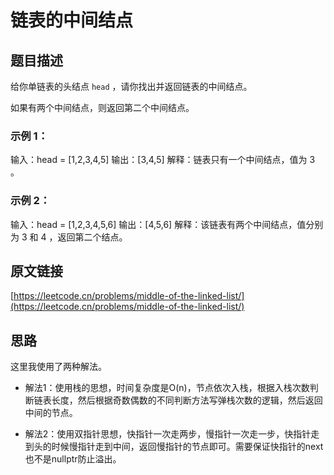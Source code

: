 # 链表的中间结点

## 题目描述

给你单链表的头结点 `head` ，请你找出并返回链表的中间结点。

如果有两个中间结点，则返回第二个中间结点。

### 示例 1：

输入：head = [1,2,3,4,5]
输出：[3,4,5]
解释：链表只有一个中间结点，值为 3 。

### 示例 2：

输入：head = [1,2,3,4,5,6]
输出：[4,5,6]
解释：该链表有两个中间结点，值分别为 3 和 4 ，返回第二个结点。

## 原文链接
[https://leetcode.cn/problems/middle-of-the-linked-list/](https://leetcode.cn/problems/middle-of-the-linked-list/)

## 思路

这里我使用了两种解法。

- 解法1：使用栈的思想，时间复杂度是O(n)，节点依次入栈，根据入栈次数判断链表长度，然后根据奇数偶数的不同判断方法写弹栈次数的逻辑，然后返回中间的节点。

- 解法2：使用双指针思想，快指针一次走两步，慢指针一次走一步，快指针走到头的时候慢指针走到中间，返回慢指针的节点即可。需要保证快指针的next也不是nullptr防止溢出。